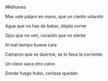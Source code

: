 #Refranes

Mas vale pájaro en mano, que un ciento volando

Agua que no has de beber, déjala correr

Ojos que no ven, corazón que no siente

Al mal tiempo buena cara

Camaron que se duerme, se lo lleva la corriente.

Un clavo saca otro calvo

Donde fuego hubo, cenizas quedan
